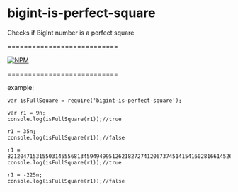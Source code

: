 # bigint-is-perfect-square

Checks if BigInt number is a perfect square

===========================

[![NPM](https://nodei.co/npm/bigint-is-perfect-square.png?downloads=true&stars=true)](https://nodei.co/npm/bigint-is-perfect-square/)

===========================

example:
```
var isFullSquare = require('bigint-is-perfect-square');

var r1 = 9n;
console.log(isFullSquare(r1));//true

r1 = 35n;
console.log(isFullSquare(r1));//false

r1 = 82120471531550314555681345949499512621827274120673745141541602816614526075010755373654280259022317599142038423759320355177481886719814621305828811322920076213800348341464996337890625n
console.log(isFullSquare(r1));//true

r1 = -225n;
console.log(isFullSquare(r1));//false

```